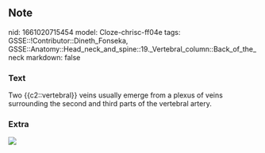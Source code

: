 ## Note
nid: 1661020715454
model: Cloze-chrisc-ff04e
tags: GSSE::!Contributor::Dineth_Fonseka, GSSE::Anatomy::Head_neck_and_spine::19._Vertebral_column::Back_of_the_neck
markdown: false

### Text
<div>
  Two {{c2::vertebral}} veins usually emerge from a plexus of veins
  surrounding the second and third parts of the vertebral artery.
</div>

### Extra
<img src="thumb_400x400_1940983.jpg">
